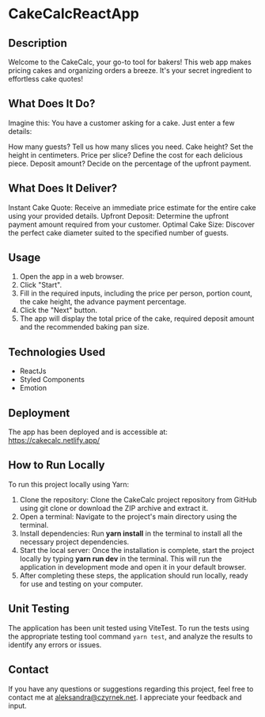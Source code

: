 # CakeCalcReactApp

## Description
Welcome to the CakeCalc, your go-to tool for bakers! This web app makes pricing cakes and organizing orders a breeze. It's your secret ingredient to effortless cake quotes!

## What Does It Do?
Imagine this: You have a customer asking for a cake. Just enter a few details:

How many guests? Tell us how many slices you need.
Cake height? Set the height in centimeters.
Price per slice? Define the cost for each delicious piece.
Deposit amount? Decide on the percentage of the upfront payment.

## What Does It Deliver?
Instant Cake Quote: Receive an immediate price estimate for the entire cake using your provided details.
Upfront Deposit: Determine the upfront payment amount required from your customer.
Optimal Cake Size: Discover the perfect cake diameter suited to the specified number of guests.

## Usage
1. Open the app in a web browser.
2. Click "Start".
3. Fill in the required inputs, including the price per person, portion count, the cake height, the advance payment percentage.
4. Click the "Next" button.
5. The app will display the total price of the cake, required deposit amount and the recommended baking pan size.

## Technologies Used
- ReactJs
- Styled Components
- Emotion

## Deployment
The app has been deployed and is accessible at: <a href="https://cakecalc.netlify.app/" target="_blank">https://cakecalc.netlify.app/</a>

## How to Run Locally
To run this project locally using Yarn:
1. Clone the repository: Clone the CakeCalc project repository from GitHub using git clone or download the ZIP archive and extract it.
2. Open a terminal: Navigate to the project's main directory using the terminal.
3. Install dependencies: Run <b>yarn install</b> in the terminal to install all the necessary project dependencies.
4. Start the local server: Once the installation is complete, start the project locally by typing <b>yarn run dev</b> in the terminal. This will run the application in development mode and open it in your default browser.
5. After completing these steps, the application should run locally, ready for use and testing on your computer.

## Unit Testing
The application has been unit tested using ViteTest. To run the tests using the appropriate testing tool command `yarn test`, and analyze the results to identify any errors or issues.

## Contact
If you have any questions or suggestions regarding this project, feel free to contact me at <a href="mailto:aleksandra@czyrnek.net">aleksandra@czyrnek.net</a>. I appreciate your feedback and input.
